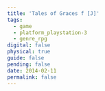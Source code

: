 ```yaml
---
title: 'Tales of Graces f [J]'
tags:
  - game
  - platform_playstation-3
  - genre_rpg
digital: false
physical: true
guide: false
pending: false
date: 2014-02-11
permalink: false
---
```


